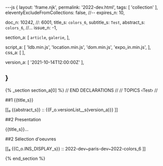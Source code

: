 ---js
{
  layout:    'frame.njk',
  permalink: '2022-dev.html',
  tags:      [ 'collection' ],
  eleventyExcludeFromCollections: false,
  //-- expires_n: 10,

  doc_n:      10242,            //: 6001,
  title_s:    `colors_6`,
  subtitle_s: `Test`,
  abstract_s: `colors_6`,
  //... issue_n: -1,

  section_a:
  [
    `article`,
    `galerie`,
  ],

  script_a:
  [
    'Idb.min.js',
    'location.min.js',
    'dom.min.js',
    'expo_in.min.js',
  ],
  css_a:
  [
  ],

  version_a:
  [
    '2021-10-14T12:00:00Z'
  ],

}
---
{% _section section_a[0] %}
// END DECLARATIONS //
//  TOPICS
‹Test›
//

##1 {{title_s}}

[[₀  {{abstract_s}}  ::
     {{F_o.versionList__s(version_a)}}  ]]

##2  Presentation

{{title_s}}...

##2  Sélection d'oeuvres


[[₉  {{C_o.INS_DISPLAY_s}} ::
     2022-dev~paris-dev~2022-colors_6 ]]

{% end_section %}
